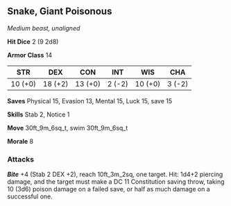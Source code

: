 ## Snake, Giant Poisonous

*Medium beast, unaligned*

**Hit Dice** 2 (9 2d8)

**Armor Class** 14

| STR     | DEX     | CON     | INT     | WIS     | CHA     |
|---------|---------|---------|---------|---------|---------|
| 10 (+0) | 18 (+2) | 13 (+0) |  2 (-2) | 10 (+0) |  3 (-2) |

**Saves** Physical 15, Evasion 13, Mental 15, Luck 15, save 15

**Skills** Stab 2, Notice 1

**Move** 30ft\_9m\_6sq\_t, swim 30ft\_9m\_6sq\_t

**Morale** 8

### Attacks

***Bite*** +4 (Stab 2 DEX +2), reach 10ft\_3m\_2sq, one target. Hit: 1d4+2 piercing damage, and the target must make a DC 11 Constitution saving throw, taking 10 (3d6) poison damage on a failed save, or half as much damage on a successful one.


